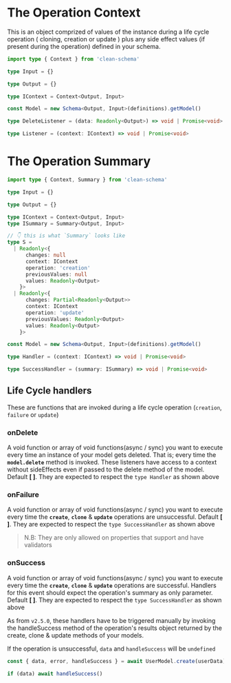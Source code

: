 # The Operation Context

This is an object comprized of values of the instance during a life cycle operation ( cloning, creation or update ) plus any side effect values (if present during the operation) defined in your schema.

```ts
import type { Context } from 'clean-schema'

type Input = {}

type Output = {}

type IContext = Context<Output, Input>

const Model = new Schema<Output, Input>(definitions).getModel()

type DeleteListener = (data: Readonly<Output>) => void | Promise<void>

type Listener = (context: IContext) => void | Promise<void>
```

# The Operation Summary

```ts
import type { Context, Summary } from 'clean-schema'

type Input = {}

type Output = {}

type IContext = Context<Output, Input>
type ISummary = Summary<Output, Input>

// 👇 this is what `Summary` looks like
type S =
  | Readonly<{
      changes: null
      context: IContext
      operation: 'creation'
      previousValues: null
      values: Readonly<Output>
    }>
  | Readonly<{
      changes: Partial<Readonly<Output>>
      context: IContext
      operation: 'update'
      previousValues: Readonly<Output>
      values: Readonly<Output>
    }>

const Model = new Schema<Output, Input>(definitions).getModel()

type Handler = (context: IContext) => void | Promise<void>

type SuccessHandler = (summary: ISummary) => void | Promise<void>
```

## Life Cycle handlers

These are functions that are invoked during a life cycle operation (`creation`, `failure` or `update`)

### onDelete

A void function or array of void functions(async / sync) you want to execute every time an instance of your model gets deleted. That is; every time the **`model.delete`** method is invoked. These listeners have access to a context without sideEffects even if passed to the delete method of the model. Default **[ ]**. They are expected to respect the `type Handler` as shown above

### onFailure

A void function or array of void functions(async / sync) you want to execute every time the **`create`**, **`clone`** & **`update`** operations are unsuccessful. Default **[ ]**. They are expected to respect the `type SuccessHandler` as shown above

> N.B: They are only allowed on properties that support and have validators

### onSuccess

A void function or array of void functions(async / sync) you want to execute every time the **`create`**, **`clone`** & **`update`** operations are successful. Handlers for this event should expect the operation's summary as only parameter. Default **[ ]**. They are expected to respect the `type SuccessHandler` as shown above

As from `v2.5.0`, these handlers have to be triggered manually by invoking the handleSuccess method of the operation's results object returned by the create, clone & update methods of your models.

If the operation is unsuccessful, `data` and `handleSuccess` will be `undefined`

```js
const { data, error, handleSuccess } = await UserModel.create(userData)

if (data) await handleSuccess()
```
